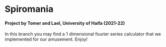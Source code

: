 # Spiromania

#### Project by Tomer and Lael, University of Haifa (2021-22)

In this branch you may find a 1 dimensional fourier series calculator that we implemented for our amusement. Enjoy!
